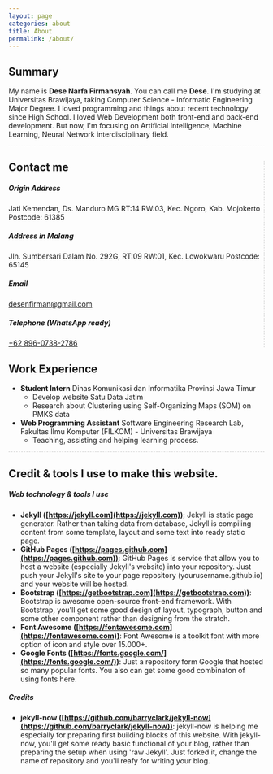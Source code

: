 ```yaml
---
layout: page
categories: about
title: About
permalink: /about/
---
```


<div class="row" style="width: 100%">
	<div class="col">
<section markdown="1" class="container" id="summary" style="border-bottom:1px dashed #CFCFCF;">

## Summary

My name is **Dese Narfa Firmansyah**. You can call me **Dese**. I'm studying at Universitas Brawijaya, taking Computer Science - Informatic Engineering Major Degree. I loved programming and things about recent technology since High School. I loved Web Development both front-end and back-end development. But now, I'm focusing on Artificial Intelligence, Machine Learning, Neural Network interdisciplinary field. 

</section>
	</div>
</div>

<div class="row" style="width: 100%">
	<div class="col-lg-4">
<section id="contact" markdown="1" class="container"  style="border-right:1px dashed #CFCFCF;" >

## Contact me

##### Origin Address
Jati Kemendan, Ds. Manduro MG RT:14 RW:03, Kec. Ngoro, Kab. Mojokerto
Postcode: 61385

##### Address in Malang
Jln. Sumbersari Dalam No. 292G, RT:09 RW:01, Kec. Lowokwaru
Postcode: 65145

##### Email
[desenfirman@gmail.com](mailto:desenfirman@gmail.com)

##### Telephone (WhatsApp ready)
[+62 896-0738-2786](tel:+6289607382786)

</section>
	</div>
	<div  class="col-lg-8">

<section markdown="1" class="container" id="workexp" >

## Work Experience

- **Student Intern** Dinas Komunikasi dan Informatika Provinsi Jawa Timur
	- Develop website Satu Data Jatim
	- Research about Clustering using Self-Organizing Maps (SOM) on PMKS data
- **Web Programming Assistant** Software Engineering Research Lab, Fakultas Ilmu Komputer (FILKOM) - Universitas Brawijaya
	- Teaching, assisting and helping learning process.


</section>
	</div>
</div>

<div class="row">
	<div class="col">
		<section markdown="1" class="container" id="credit" style="border-top:1px dashed #CFCFCF;">

## Credit & tools I use to make this website. 

##### Web technology & tools I use
- **Jekyll ([https://jekyll.com](https://jekyll.com))**: Jekyll is static page generator. Rather than taking data from database, Jekyll is compiling content from some template, layout and some text into ready static page. 
- **GitHub Pages ([https://pages.github.com](https://pages.github.com))**: GitHub Pages is service that allow you to host a website (especially Jekyll's website) into your repository. Just push your Jekyll's site to your page repository (yourusername.github.io) and your website will be hosted. 
- **Bootstrap ([https://getbootstrap.com](https://getbootstrap.com))**: Bootstrap is awesome open-source front-end framework. With Bootstrap, you'll get some good design of layout, typograph, button and some other component rather than designing from the stratch.
- **Font Awesome ([https://fontawesome.com](https://fontawesome.com))**: Font Awesome is a toolkit font with more option of icon and style over 15.000+. 
- **Google Fonts ([https://fonts.google.com/](https://fonts.google.com/))**: Just a repository form Google that hosted so many popular fonts. You also can get some good combinaton of using fonts here.

##### Credits 
- **jekyll-now ([https://github.com/barryclark/jekyll-now](https://github.com/barryclark/jekyll-now))**: jekyll-now is helping me especially for preparing first building blocks of this website. With jekyll-now, you'll get some ready basic functional of your blog, rather than preparing the setup when using 'raw Jekyll'. Just forked it, change the name of repository and you'll reafy for writing your blog.
</section>
	</div>
</div>


